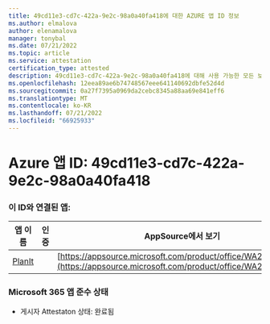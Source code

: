 ```yaml
---
title: 49cd11e3-cd7c-422a-9e2c-98a0a40fa418에 대한 AZURE 앱 ID 정보
ms.author: elmalova
author: elenamalova
manager: tonybal
ms.date: 07/21/2022
ms.topic: article
ms.service: attestation
certification_type: attested
description: 49cd11e3-cd7c-422a-9e2c-98a0a40fa418에 대해 사용 가능한 모든 보안 및 규정 준수 정보입니다.
ms.openlocfilehash: 12eea89ae6b74748567eee641140692dbfe52d4d
ms.sourcegitcommit: 0a27f7395a0969da2cebc8345a88aa69e841eff6
ms.translationtype: MT
ms.contentlocale: ko-KR
ms.lasthandoff: 07/21/2022
ms.locfileid: "66925933"
---
```

# <a name="azure-app-id-49cd11e3-cd7c-422a-9e2c-98a0a40fa418"></a>Azure 앱 ID: 49cd11e3-cd7c-422a-9e2c-98a0a40fa418


### <a name="apps-associated-with-this-id"></a>이 ID와 연결된 앱:
| **앱 이름** | **인증** | **AppSource에서 보기** |
|--------------|---------------|-----------------------|
| [PlanIt](../forward/WA200004211.md) |  | [https://appsource.microsoft.com/product/office/WA200004211](https://appsource.microsoft.com/product/office/WA200004211) |

### <a name="microsoft-365-app-compliance-status"></a>Microsoft 365 앱 준수 상태
- 게시자 Attestaton 상태: 완료됨

